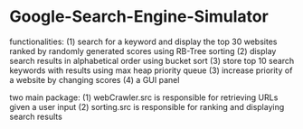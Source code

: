 # Google-Search-Engine-Simulator

functionalities: 
(1) search for a keyword and display the top 30 websites ranked by randomly generated scores using RB-Tree sorting 
(2) display search results in alphabetical order using bucket sort 
(3) store top 10 search keywords with results using max heap priority queue 
(3) increase priority of a website by changing scores 
(4) a GUI panel

two main package:
(1) webCrawler.src is responsible for retrieving URLs given a user input 
(2) sorting.src is responsible for ranking and displaying search results